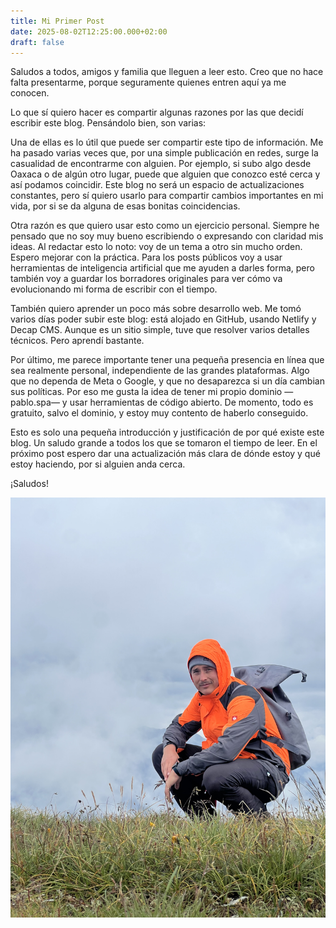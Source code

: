 ```yaml
---
title: Mi Primer Post
date: 2025-08-02T12:25:00.000+02:00
draft: false
---
```

Saludos a todos, amigos y familia que lleguen a leer esto. Creo que no hace falta presentarme, porque seguramente quienes entren aquí ya me conocen.

Lo que sí quiero hacer es compartir algunas razones por las que decidí escribir este blog. Pensándolo bien, son varias:

Una de ellas es lo útil que puede ser compartir este tipo de información. Me ha pasado varias veces que, por una simple publicación en redes, surge la casualidad de encontrarme con alguien. Por ejemplo, si subo algo desde Oaxaca o de algún otro lugar, puede que alguien que conozco esté cerca y así podamos coincidir. Este blog no será un espacio de actualizaciones constantes, pero sí quiero usarlo para compartir cambios importantes en mi vida, por si se da alguna de esas bonitas coincidencias.

Otra razón es que quiero usar esto como un ejercicio personal. Siempre he pensado que no soy muy bueno escribiendo o expresando con claridad mis ideas. Al redactar esto lo noto: voy de un tema a otro sin mucho orden. Espero mejorar con la práctica. Para los posts públicos voy a usar herramientas de inteligencia artificial que me ayuden a darles forma, pero también voy a guardar los borradores originales para ver cómo va evolucionando mi forma de escribir con el tiempo.

También quiero aprender un poco más sobre desarrollo web. Me tomó varios días poder subir este blog: está alojado en GitHub, usando Netlify y Decap CMS. Aunque es un sitio simple, tuve que resolver varios detalles técnicos. Pero aprendí bastante.

Por último, me parece importante tener una pequeña presencia en línea que sea realmente personal, independiente de las grandes plataformas. Algo que no dependa de Meta o Google, y que no desaparezca si un día cambian sus políticas. Por eso me gusta la idea de tener mi propio dominio —pablo.spa— y usar herramientas de código abierto. De momento, todo es gratuito, salvo el dominio, y estoy muy contento de haberlo conseguido.

Esto es solo una pequeña introducción y justificación de por qué existe este blog. Un saludo grande a todos los que se tomaron el tiempo de leer. En el próximo post espero dar una actualización más clara de dónde estoy y qué estoy haciendo, por si alguien anda cerca.

¡Saludos!

![](/uploads/img_5685.jpeg "Caminando en las Montañas")
